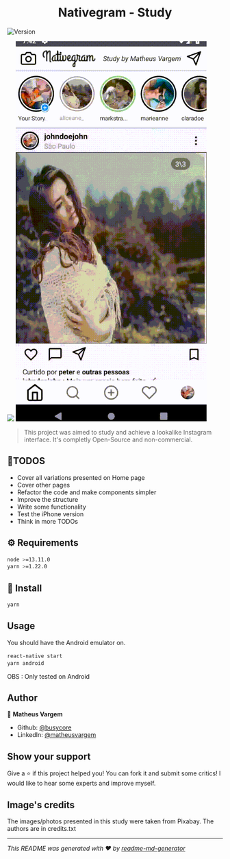 <h1 align="center">Nativegram - Study</h1>
<p>
  <img alt="Version" src="https://img.shields.io/badge/version-0.0.1-blue.svg?cacheSeconds=2592000" />
</p>

![](nativegram.gif)
![](nativegram2.gif)


> This project was aimed to study and achieve a lookalike Instagram interface. It's completly Open-Source and non-commercial. 


## 📑TODOS

* Cover all variations presented on Home page
* Cover other pages
* Refactor the code and make components simpler
* Improve the structure
* Write some functionality
* Test the iPhone version
* Think in more TODOs 

## ⚙ Requirements

```sh
node >=13.11.0 
yarn >=1.22.0 
```

## 🔨 Install

```sh
yarn
```

## Usage

You should have the Android emulator on.

```sh
react-native start
yarn android
```
OBS : Only tested on Android

## Author

👤  **Matheus Vargem**

* Github: [@busycore](https://github.com/busycore)
* LinkedIn: [@matheusvargem](https://linkedin.com/in/matheusvargem)

## Show your support

Give a ⭐️ if this project helped you!
You can fork it and submit some critics! I would like to hear some experts and improve myself.

## Image's credits

The images/photos presented in this study were taken from Pixabay. The authors are in credits.txt 


***
_This README was generated with ❤️ by [readme-md-generator](https://github.com/kefranabg/readme-md-generator)_